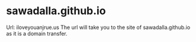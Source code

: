# sawadalla.github.io
Url: iloveyouanjrue.us
The url will take you to the site of sawadalla.github.io as it is a domain transfer.
